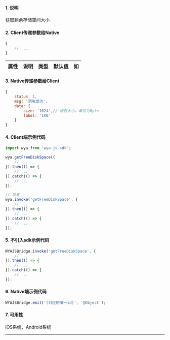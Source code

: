 #### 1. 说明

获取剩余存储空间大小

#### 2. Client传递参数给Native

```javascript
{
	// ....
}
```

属性 | 说明 | 类型 | 默认值 | 如
---|---|---|---|---

#### 3. Native传递参数给Client

```javascript
{
	status: 1,
	msg: '调用成功',
	data: {
		size: '1024',// 缓存大小，单位为Byte
		label: '1KB'
	}
}
```

#### 4. Client端示例代码

```javascript
import wya from 'wya-js-sdk';

wya.getFreeDiskSpace({
	// ...
}).then(() => {
	// ...
}).catch(() => {
	// ...
});

// 或者
wya.invoke('getFreeDiskSpace', {
	// ...
}).then(() => {
	// ...
}).catch(() => {
	// ...
});
```

#### 5. 不引入sdk示例代码

```javascript
WYAJSBridge.invoke('getFreeDiskSpace', {
	// ...
}).then(() => {
	// ...
}).catch(() => {
	// ...
});
```

#### 6. Native端示例代码

```javascript
WYAJSBridge.emit('[对应的唯一id]', '@Object');
```

#### 7. 可用性

iOS系统，Android系统

---------

